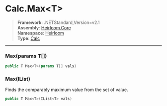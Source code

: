 # Calc.Max\<T>

> **Framework**: .NETStandard,Version=v2.1  
> **Assembly**: [Heirloom.Core][0]  
> **Namespace**: [Heirloom][0]  
> **Type**: [Calc][1]  

--------------------------------------------------------------------------------

### Max<T>(params T[])

```cs
public T Max<T>(params T[] vals)
```

### Max<T>(IList<T>)

Finds the comparably maximum value from the set of value.

```cs
public T Max<T>(IList<T> vals)
```

[0]: ../Heirloom.Core.md
[1]: Heirloom.Calc.md
